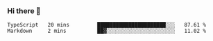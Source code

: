 ### Hi there 👋

<!--START_SECTION:waka-->
```text
TypeScript   20 mins         ██████████████████████░░░   87.61 % 
Markdown     2 mins          ██▓░░░░░░░░░░░░░░░░░░░░░░   11.02 % 
```
<!--END_SECTION:waka-->

<!--
**jerry-shao/jerry-shao** is a ✨ _special_ ✨ repository because its `README.md` (this file) appears on your GitHub profile.

Here are some ideas to get you started:

- 🔭 I’m currently working on ...
- 🌱 I’m currently learning ...
- 👯 I’m looking to collaborate on ...
- 🤔 I’m looking for help with ...
- 💬 Ask me about ...
- 📫 How to reach me: ...
- 😄 Pronouns: ...
- ⚡ Fun fact: ...
-->
